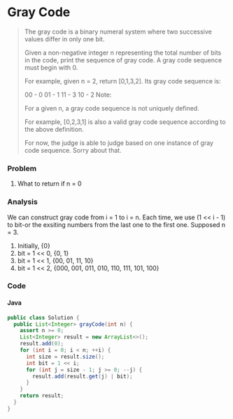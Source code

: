 # Gray Code
> The gray code is a binary numeral system where two successive values differ in only one bit.
>
> Given a non-negative integer n representing the total number of bits in the code, print the sequence of gray code. A gray code sequence must begin with 0.
>
> For example, given n = 2, return [0,1,3,2]. Its gray code sequence is:
>
>    00 - 0
>    01 - 1
>    11 - 3
>    10 - 2
> Note:
>
> For a given n, a gray code sequence is not uniquely defined.
>
> For example, [0,2,3,1] is also a valid gray code sequence according to the above definition.
>
> For now, the judge is able to judge based on one instance of gray code sequence. Sorry about that.

### Problem
1. What to return if n = 0

### Analysis
We can construct gray code from i = 1 to i = n. Each time, we use (1 << i - 1) to bit-or the exsiting numbers from the last one to the first one. Supposed n = 3. 
1. Initially, {0}
2. bit = 1 << 0, {0, 1}
3. bit = 1 << 1, {00, 01, 11, 10}
4. bit = 1 << 2, {000, 001, 011, 010, 110, 111, 101, 100}

### Code
#### Java
```java
public class Solution {
  public List<Integer> grayCode(int n) {
    assert n >= 0;
    List<Integer> result = new ArrayList<>();
    result.add(0);
    for (int i = 0; i < n; ++i) {
      int size = result.size();
      int bit = 1 << i;
      for (int j = size - 1; j >= 0; --j) {
        result.add(result.get(j) | bit);
      }
    }
    return result;
  }
}
```

